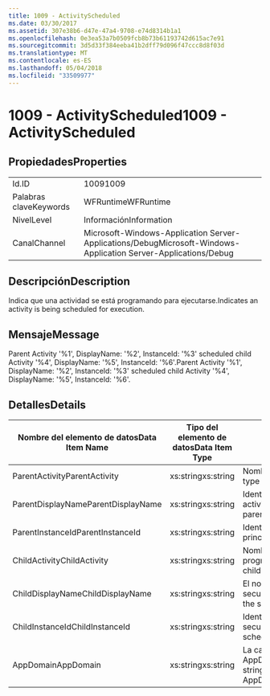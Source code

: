 ```yaml
---
title: 1009 - ActivityScheduled
ms.date: 03/30/2017
ms.assetid: 307e38b6-d47e-47a4-9708-e74d8314b1a1
ms.openlocfilehash: 0e3ea53a7b0509fcb8b73b61193742d615ac7e91
ms.sourcegitcommit: 3d5d33f384eeba41b2dff79d096f47ccc8d8f03d
ms.translationtype: MT
ms.contentlocale: es-ES
ms.lasthandoff: 05/04/2018
ms.locfileid: "33509977"
---
```

# <a name="1009---activityscheduled"></a><span data-ttu-id="d4298-102">1009 - ActivityScheduled</span><span class="sxs-lookup"><span data-stu-id="d4298-102">1009 - ActivityScheduled</span></span>
## <a name="properties"></a><span data-ttu-id="d4298-103">Propiedades</span><span class="sxs-lookup"><span data-stu-id="d4298-103">Properties</span></span>  
  
|||  
|-|-|  
|<span data-ttu-id="d4298-104">Id.</span><span class="sxs-lookup"><span data-stu-id="d4298-104">ID</span></span>|<span data-ttu-id="d4298-105">1009</span><span class="sxs-lookup"><span data-stu-id="d4298-105">1009</span></span>|  
|<span data-ttu-id="d4298-106">Palabras clave</span><span class="sxs-lookup"><span data-stu-id="d4298-106">Keywords</span></span>|<span data-ttu-id="d4298-107">WFRuntime</span><span class="sxs-lookup"><span data-stu-id="d4298-107">WFRuntime</span></span>|  
|<span data-ttu-id="d4298-108">Nivel</span><span class="sxs-lookup"><span data-stu-id="d4298-108">Level</span></span>|<span data-ttu-id="d4298-109">Información</span><span class="sxs-lookup"><span data-stu-id="d4298-109">Information</span></span>|  
|<span data-ttu-id="d4298-110">Canal</span><span class="sxs-lookup"><span data-stu-id="d4298-110">Channel</span></span>|<span data-ttu-id="d4298-111">Microsoft-Windows-Application Server-Applications/Debug</span><span class="sxs-lookup"><span data-stu-id="d4298-111">Microsoft-Windows-Application Server-Applications/Debug</span></span>|  
  
## <a name="description"></a><span data-ttu-id="d4298-112">Descripción</span><span class="sxs-lookup"><span data-stu-id="d4298-112">Description</span></span>  
 <span data-ttu-id="d4298-113">Indica que una actividad se está programando para ejecutarse.</span><span class="sxs-lookup"><span data-stu-id="d4298-113">Indicates an activity is being scheduled for execution.</span></span>  
  
## <a name="message"></a><span data-ttu-id="d4298-114">Mensaje</span><span class="sxs-lookup"><span data-stu-id="d4298-114">Message</span></span>  
 <span data-ttu-id="d4298-115">Parent Activity '%1', DisplayName: '%2', InstanceId: '%3' scheduled child Activity '%4', DisplayName: '%5', InstanceId: '%6'.</span><span class="sxs-lookup"><span data-stu-id="d4298-115">Parent Activity '%1', DisplayName: '%2', InstanceId: '%3' scheduled child Activity '%4', DisplayName: '%5', InstanceId: '%6'.</span></span>  
  
## <a name="details"></a><span data-ttu-id="d4298-116">Detalles</span><span class="sxs-lookup"><span data-stu-id="d4298-116">Details</span></span>  
  
|<span data-ttu-id="d4298-117">Nombre del elemento de datos</span><span class="sxs-lookup"><span data-stu-id="d4298-117">Data Item Name</span></span>|<span data-ttu-id="d4298-118">Tipo del elemento de datos</span><span class="sxs-lookup"><span data-stu-id="d4298-118">Data Item Type</span></span>|<span data-ttu-id="d4298-119">Descripción</span><span class="sxs-lookup"><span data-stu-id="d4298-119">Description</span></span>|  
|--------------------|--------------------|-----------------|  
|<span data-ttu-id="d4298-120">ParentActivity</span><span class="sxs-lookup"><span data-stu-id="d4298-120">ParentActivity</span></span>|<span data-ttu-id="d4298-121">xs:string</span><span class="sxs-lookup"><span data-stu-id="d4298-121">xs:string</span></span>|<span data-ttu-id="d4298-122">Nombre del tipo de la actividad principal.</span><span class="sxs-lookup"><span data-stu-id="d4298-122">The type name of the parent activity.</span></span>|  
|<span data-ttu-id="d4298-123">ParentDisplayName</span><span class="sxs-lookup"><span data-stu-id="d4298-123">ParentDisplayName</span></span>|<span data-ttu-id="d4298-124">xs:string</span><span class="sxs-lookup"><span data-stu-id="d4298-124">xs:string</span></span>|<span data-ttu-id="d4298-125">Identificación y nombre para mostrar de la actividad principal.</span><span class="sxs-lookup"><span data-stu-id="d4298-125">The display name of the parent activity.</span></span>|  
|<span data-ttu-id="d4298-126">ParentInstanceId</span><span class="sxs-lookup"><span data-stu-id="d4298-126">ParentInstanceId</span></span>|<span data-ttu-id="d4298-127">xs:string</span><span class="sxs-lookup"><span data-stu-id="d4298-127">xs:string</span></span>|<span data-ttu-id="d4298-128">Identificador de instancia de la actividad principal.</span><span class="sxs-lookup"><span data-stu-id="d4298-128">The instance id of the parent activity.</span></span>|  
|<span data-ttu-id="d4298-129">ChildActivity</span><span class="sxs-lookup"><span data-stu-id="d4298-129">ChildActivity</span></span>|<span data-ttu-id="d4298-130">xs:string</span><span class="sxs-lookup"><span data-stu-id="d4298-130">xs:string</span></span>|<span data-ttu-id="d4298-131">Nombre del tipo de la actividad secundaria programada.</span><span class="sxs-lookup"><span data-stu-id="d4298-131">The type name of the scheduled child activity.</span></span>|  
|<span data-ttu-id="d4298-132">ChildDisplayName</span><span class="sxs-lookup"><span data-stu-id="d4298-132">ChildDisplayName</span></span>|<span data-ttu-id="d4298-133">xs:string</span><span class="sxs-lookup"><span data-stu-id="d4298-133">xs:string</span></span>|<span data-ttu-id="d4298-134">El nombre para mostrar de la actividad secundaria programada.</span><span class="sxs-lookup"><span data-stu-id="d4298-134">The display name of the scheduled child activity.</span></span>|  
|<span data-ttu-id="d4298-135">ChildInstanceId</span><span class="sxs-lookup"><span data-stu-id="d4298-135">ChildInstanceId</span></span>|<span data-ttu-id="d4298-136">xs:string</span><span class="sxs-lookup"><span data-stu-id="d4298-136">xs:string</span></span>|<span data-ttu-id="d4298-137">Identificador de instancia de la actividad secundaria programada.</span><span class="sxs-lookup"><span data-stu-id="d4298-137">The instance id of the scheduled child activity.</span></span>|  
|<span data-ttu-id="d4298-138">AppDomain</span><span class="sxs-lookup"><span data-stu-id="d4298-138">AppDomain</span></span>|<span data-ttu-id="d4298-139">xs:string</span><span class="sxs-lookup"><span data-stu-id="d4298-139">xs:string</span></span>|<span data-ttu-id="d4298-140">La cadena devuelta por AppDomain.CurrentDomain.FriendlyName.</span><span class="sxs-lookup"><span data-stu-id="d4298-140">The string returned by AppDomain.CurrentDomain.FriendlyName.</span></span>|
